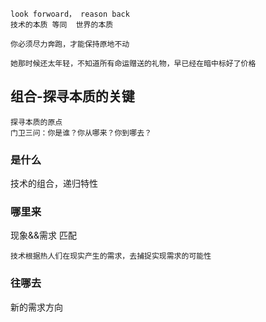```
look forwoard， reason back     
技术的本质 等同  世界的本质   

你必须尽力奔跑，才能保持原地不动    

她那时候还太年轻，不知道所有命运赠送的礼物，早已经在暗中标好了价格

```

## 组合-探寻本质的关键
```
探寻本质的原点    
门卫三问：你是谁？你从哪来？你到哪去？   
```  
### 是什么
技术的组合，递归特性
### 哪里来
现象&&需求 匹配   
```
技术根据热人们在现实产生的需求，去捕捉实现需求的可能性
```
### 往哪去
新的需求方向
